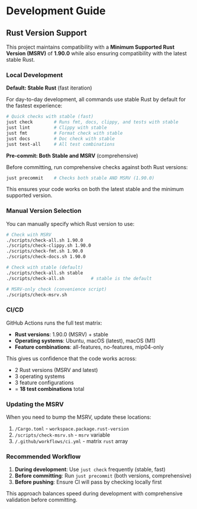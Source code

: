 # Development Guide

## Rust Version Support

This project maintains compatibility with a **Minimum Supported Rust Version (MSRV)** of **1.90.0** while also ensuring compatibility with the latest stable Rust.

### Local Development

**Default: Stable Rust** (fast iteration)

For day-to-day development, all commands use stable Rust by default for the fastest experience:

```bash
# Quick checks with stable (fast)
just check        # Runs fmt, docs, clippy, and tests with stable
just lint         # Clippy with stable
just fmt          # Format check with stable
just docs         # Doc check with stable
just test-all     # All test combinations
```

**Pre-commit: Both Stable and MSRV** (comprehensive)

Before committing, run comprehensive checks against both Rust versions:

```bash
just precommit    # Checks both stable AND MSRV (1.90.0)
```

This ensures your code works on both the latest stable and the minimum supported version.

### Manual Version Selection

You can manually specify which Rust version to use:

```bash
# Check with MSRV
./scripts/check-all.sh 1.90.0
./scripts/check-clippy.sh 1.90.0
./scripts/check-fmt.sh 1.90.0
./scripts/check-docs.sh 1.90.0

# Check with stable (default)
./scripts/check-all.sh stable
./scripts/check-all.sh          # stable is the default

# MSRV-only check (convenience script)
./scripts/check-msrv.sh
```

### CI/CD

GitHub Actions runs the full test matrix:
- **Rust versions**: 1.90.0 (MSRV) + stable
- **Operating systems**: Ubuntu, macOS (latest), macOS (M1)
- **Feature combinations**: all-features, no-features, mip04-only

This gives us confidence that the code works across:
- 2 Rust versions (MSRV and latest)
- 3 operating systems
- 3 feature configurations
- = **18 test combinations** total

### Updating the MSRV

When you need to bump the MSRV, update these locations:

1. `/Cargo.toml` - `workspace.package.rust-version`
2. `/scripts/check-msrv.sh` - `msrv` variable
3. `/.github/workflows/ci.yml` - matrix `rust` array

### Recommended Workflow

1. **During development**: Use `just check` frequently (stable, fast)
2. **Before committing**: Run `just precommit` (both versions, comprehensive)
3. **Before pushing**: Ensure CI will pass by checking locally first

This approach balances speed during development with comprehensive validation before committing.

